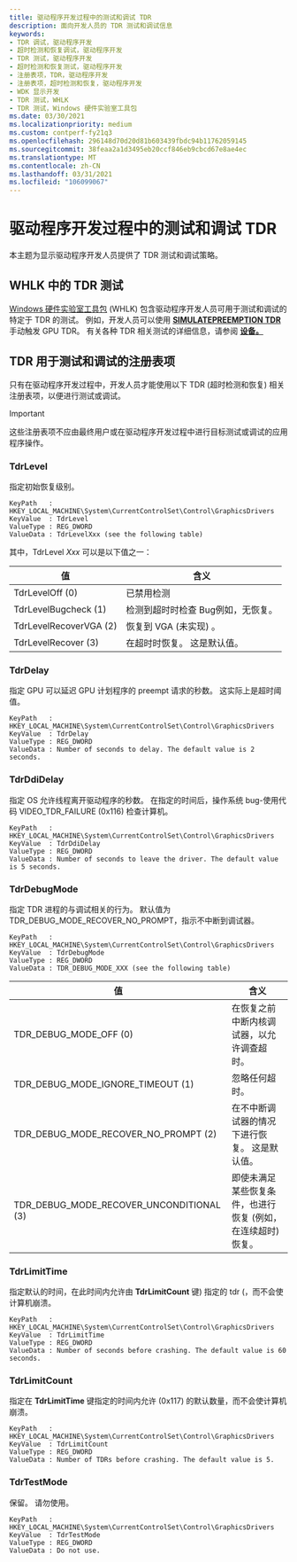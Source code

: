 ```yaml
---
title: 驱动程序开发过程中的测试和调试 TDR
description: 面向开发人员的 TDR 测试和调试信息
keywords:
- TDR 调试，驱动程序开发
- 超时检测和恢复调试，驱动程序开发
- TDR 测试，驱动程序开发
- 超时检测和恢复测试，驱动程序开发
- 注册表项，TDR，驱动程序开发
- 注册表项，超时检测和恢复，驱动程序开发
- WDK 显示开发
- TDR 测试，WHLK
- TDR 测试，Windows 硬件实验室工具包
ms.date: 03/30/2021
ms.localizationpriority: medium
ms.custom: contperf-fy21q3
ms.openlocfilehash: 296148d70d20d81b603439fbdc94b11762059145
ms.sourcegitcommit: 38feaa2a1d3495eb20ccf846eb9cbcd67e8ae4ec
ms.translationtype: MT
ms.contentlocale: zh-CN
ms.lasthandoff: 03/31/2021
ms.locfileid: "106099067"
---
```

# <a name="testing-and-debugging-tdr-during-driver-development"></a>驱动程序开发过程中的测试和调试 TDR

本主题为显示驱动程序开发人员提供了 TDR 测试和调试策略。

## <a name="tdr-tests-in-whlk"></a>WHLK 中的 TDR 测试

[Windows 硬件实验室工具包](/windows-hardware/test/hlk/) (WHLK) 包含驱动程序开发人员可用于测试和调试的特定于 TDR 的测试。 例如，开发人员可以使用 [**SIMULATEPREEMPTION TDR**](/windows-hardware/test/hlk/testref/86be5032-cfcd-4ee5-a515-0e3ebc0cb6f4)手动触发 GPU TDR。 有关各种 TDR 相关测试的详细信息，请参阅 [**设备。**](/windows-hardware/test/hlk/testref/device-graphics)

## <a name="tdr-registry-keys-for-testing-and-debugging"></a>TDR 用于测试和调试的注册表项

只有在驱动程序开发过程中，开发人员才能使用以下 TDR (超时检测和恢复) 相关注册表项，以便进行测试或调试。

> [!IMPORTANT]
> 这些注册表项不应由最终用户或在驱动程序开发过程中进行目标测试或调试的应用程序操作。

### <a name="tdrlevel"></a>TdrLevel

指定初始恢复级别。

```registry
KeyPath   : HKEY_LOCAL_MACHINE\System\CurrentControlSet\Control\GraphicsDrivers
KeyValue  : TdrLevel
ValueType : REG_DWORD
ValueData : TdrLevelXxx (see the following table)
```

其中，TdrLevel *Xxx* 可以是以下值之一：

| 值 | 含义 |
| ----- | ------- |
| TdrLevelOff (0)  | 已禁用检测 |
| TdrLevelBugcheck (1)  | 检测到超时时检查 Bug例如，无恢复。 |
| TdrLevelRecoverVGA (2)  | 恢复到 VGA (未实现) 。 |
| TdrLevelRecover (3)  | 在超时时恢复。 这是默认值。 |

### <a name="tdrdelay"></a>TdrDelay

指定 GPU 可以延迟 GPU 计划程序的 preempt 请求的秒数。 这实际上是超时阈值。

```registry
KeyPath   : HKEY_LOCAL_MACHINE\System\CurrentControlSet\Control\GraphicsDrivers
KeyValue  : TdrDelay
ValueType : REG_DWORD
ValueData : Number of seconds to delay. The default value is 2 seconds.
```

### <a name="tdrddidelay"></a>TdrDdiDelay

指定 OS 允许线程离开驱动程序的秒数。 在指定的时间后，操作系统 bug-使用代码 VIDEO_TDR_FAILURE (0x116) 检查计算机。

```registry
KeyPath   : HKEY_LOCAL_MACHINE\System\CurrentControlSet\Control\GraphicsDrivers
KeyValue  : TdrDdiDelay
ValueType : REG_DWORD
ValueData : Number of seconds to leave the driver. The default value is 5 seconds.
```

### <a name="tdrdebugmode"></a>TdrDebugMode

指定 TDR 进程的与调试相关的行为。 默认值为 TDR_DEBUG_MODE_RECOVER_NO_PROMPT，指示不中断到调试器。

```registry
KeyPath   : HKEY_LOCAL_MACHINE\System\CurrentControlSet\Control\GraphicsDrivers
KeyValue  : TdrDebugMode
ValueType : REG_DWORD
ValueData : TDR_DEBUG_MODE_XXX (see the following table)
```

| 值 | 含义 |
| ----- | ------- |
| TDR_DEBUG_MODE_OFF (0)  | 在恢复之前中断内核调试器，以允许调查超时。 |
| TDR_DEBUG_MODE_IGNORE_TIMEOUT (1)  | 忽略任何超时。 |
| TDR_DEBUG_MODE_RECOVER_NO_PROMPT (2)  | 在不中断调试器的情况下进行恢复。 这是默认值。 |
| TDR_DEBUG_MODE_RECOVER_UNCONDITIONAL (3)  | 即使未满足某些恢复条件，也进行恢复 (例如，在连续超时) 恢复。 |

### <a name="tdrlimittime"></a>TdrLimitTime

指定默认的时间，在此时间内允许由 **TdrLimitCount** 键) 指定的 tdr (，而不会使计算机崩溃。

```registry
KeyPath   : HKEY_LOCAL_MACHINE\System\CurrentControlSet\Control\GraphicsDrivers
KeyValue  : TdrLimitTime
ValueType : REG_DWORD
ValueData : Number of seconds before crashing. The default value is 60 seconds.
```

### <a name="tdrlimitcount"></a>TdrLimitCount

指定在 **TdrLimitTime** 键指定的时间内允许 (0x117) 的默认数量，而不会使计算机崩溃。

```registry
KeyPath   : HKEY_LOCAL_MACHINE\System\CurrentControlSet\Control\GraphicsDrivers
KeyValue  : TdrLimitCount
ValueType : REG_DWORD
ValueData : Number of TDRs before crashing. The default value is 5.
```

### <a name="tdrtestmode"></a>TdrTestMode

保留。 请勿使用。

```registry
KeyPath   : HKEY_LOCAL_MACHINE\System\CurrentControlSet\Control\GraphicsDrivers
KeyValue  : TdrTestMode
ValueType : REG_DWORD
ValueData : Do not use.
```
